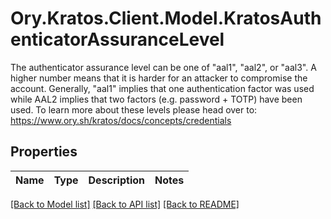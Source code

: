 # Ory.Kratos.Client.Model.KratosAuthenticatorAssuranceLevel
The authenticator assurance level can be one of \"aal1\", \"aal2\", or \"aal3\". A higher number means that it is harder for an attacker to compromise the account.  Generally, \"aal1\" implies that one authentication factor was used while AAL2 implies that two factors (e.g. password + TOTP) have been used.  To learn more about these levels please head over to: https://www.ory.sh/kratos/docs/concepts/credentials

## Properties

Name | Type | Description | Notes
------------ | ------------- | ------------- | -------------

[[Back to Model list]](../README.md#documentation-for-models) [[Back to API list]](../README.md#documentation-for-api-endpoints) [[Back to README]](../README.md)

